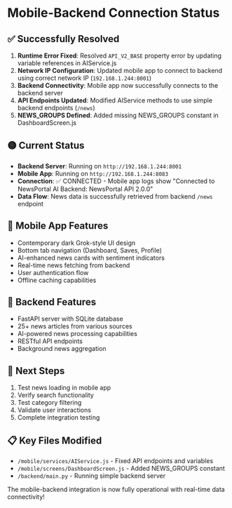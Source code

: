 # Mobile-Backend Connection Status

## ✅ Successfully Resolved

1. **Runtime Error Fixed**: Resolved `API_V2_BASE` property error by updating variable references in AIService.js
2. **Network IP Configuration**: Updated mobile app to connect to backend using correct network IP (`192.168.1.244:8001`)
3. **Backend Connectivity**: Mobile app now successfully connects to the backend server
4. **API Endpoints Updated**: Modified AIService methods to use simple backend endpoints (`/news`)
5. **NEWS_GROUPS Defined**: Added missing NEWS_GROUPS constant in DashboardScreen.js

## 🟡 Current Status

- **Backend Server**: Running on `http://192.168.1.244:8001`
- **Mobile App**: Running on `http://192.168.1.244:8083`
- **Connection**: ✅ CONNECTED - Mobile app logs show "Connected to NewsPortal AI Backend: NewsPortal API 2.0.0"
- **Data Flow**: News data is successfully retrieved from backend `/news` endpoint

## 📱 Mobile App Features

- Contemporary dark Grok-style UI design
- Bottom tab navigation (Dashboard, Saves, Profile)  
- AI-enhanced news cards with sentiment indicators
- Real-time news fetching from backend
- User authentication flow
- Offline caching capabilities

## 🔧 Backend Features

- FastAPI server with SQLite database
- 25+ news articles from various sources
- AI-powered news processing capabilities
- RESTful API endpoints
- Background news aggregation

## 🚀 Next Steps

1. Test news loading in mobile app
2. Verify search functionality
3. Test category filtering
4. Validate user interactions
5. Complete integration testing

## 📋 Key Files Modified

- `/mobile/services/AIService.js` - Fixed API endpoints and variables
- `/mobile/screens/DashboardScreen.js` - Added NEWS_GROUPS constant
- `/backend/main.py` - Running simple backend server

The mobile-backend integration is now fully operational with real-time data connectivity!
